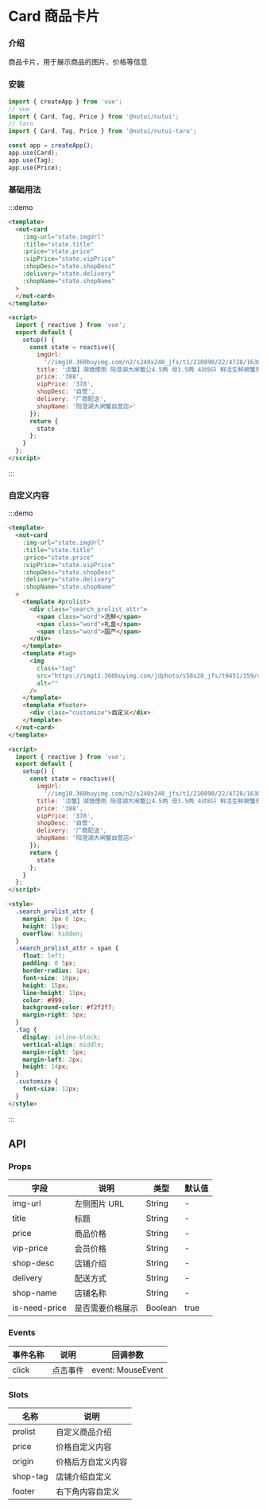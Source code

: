 # Card 商品卡片

### 介绍

商品卡片，用于展示商品的图片、价格等信息

### 安装

```javascript
import { createApp } from 'vue';
// vue
import { Card, Tag, Price } from '@nutui/nutui';
// taro
import { Card, Tag, Price } from '@nutui/nutui-taro';

const app = createApp();
app.use(Card);
app.use(Tag);
app.use(Price);
```

### 基础用法

:::demo

```html
<template>
  <nut-card
    :img-url="state.imgUrl"
    :title="state.title"
    :price="state.price"
    :vipPrice="state.vipPrice"
    :shopDesc="state.shopDesc"
    :delivery="state.delivery"
    :shopName="state.shopName"
  >
  </nut-card>
</template>

<script>
  import { reactive } from 'vue';
  export default {
    setup() {
      const state = reactive({
        imgUrl:
          '//img10.360buyimg.com/n2/s240x240_jfs/t1/210890/22/4728/163829/6163a590Eb7c6f4b5/6390526d49791cb9.jpg!q70.jpg',
        title: '活蟹】湖塘煙雨 阳澄湖大闸蟹公4.5两 母3.5两 4对8只 鲜活生鲜螃蟹现货水产礼盒海鲜水',
        price: '388',
        vipPrice: '378',
        shopDesc: '自营',
        delivery: '厂商配送',
        shopName: '阳澄湖大闸蟹自营店>'
      });
      return {
        state
      };
    }
  };
</script>
```

:::

### 自定义内容

:::demo

```html
<template>
  <nut-card
    :img-url="state.imgUrl"
    :title="state.title"
    :price="state.price"
    :vipPrice="state.vipPrice"
    :shopDesc="state.shopDesc"
    :delivery="state.delivery"
    :shopName="state.shopName"
  >
    <template #prolist>
      <div class="search_prolist_attr">
        <span class="word">活鲜</span>
        <span class="word">礼盒</span>
        <span class="word">国产</span>
      </div>
    </template>
    <template #tag>
      <img
        class="tag"
        src="https://img11.360buyimg.com/jdphoto/s58x28_jfs/t9451/359/415622649/15318/b0943e5d/59a78495N3bd2a9f8.png"
        alt=""
      />
    </template>
    <template #footer>
      <div class="customize">自定义</div>
    </template>
  </nut-card>
</template>

<script>
  import { reactive } from 'vue';
  export default {
    setup() {
      const state = reactive({
        imgUrl:
          '//img10.360buyimg.com/n2/s240x240_jfs/t1/210890/22/4728/163829/6163a590Eb7c6f4b5/6390526d49791cb9.jpg!q70.jpg',
        title: '活蟹】湖塘煙雨 阳澄湖大闸蟹公4.5两 母3.5两 4对8只 鲜活生鲜螃蟹现货水产礼盒海鲜水',
        price: '388',
        vipPrice: '378',
        shopDesc: '自营',
        delivery: '厂商配送',
        shopName: '阳澄湖大闸蟹自营店>'
      });
      return {
        state
      };
    }
  };
</script>

<style>
  .search_prolist_attr {
    margin: 3px 0 1px;
    height: 15px;
    overflow: hidden;
  }
  .search_prolist_attr > span {
    float: left;
    padding: 0 5px;
    border-radius: 1px;
    font-size: 10px;
    height: 15px;
    line-height: 15px;
    color: #999;
    background-color: #f2f2f7;
    margin-right: 5px;
  }
  .tag {
    display: inline-block;
    vertical-align: middle;
    margin-right: 5px;
    margin-left: 2px;
    height: 14px;
  }
  .customize {
    font-size: 12px;
  }
</style>
```

:::

## API

### Props

| 字段          | 说明             | 类型    | 默认值 |
| ------------- | ---------------- | ------- | ------ |
| img-url       | 左侧图片 URL     | String  | -      |
| title         | 标题             | String  | -      |
| price         | 商品价格         | String  | -      |
| vip-price     | 会员价格         | String  | -      |
| shop-desc     | 店铺介绍         | String  | -      |
| delivery      | 配送方式         | String  | -      |
| shop-name     | 店铺名称         | String  | -      |
| is-need-price | 是否需要价格展示 | Boolean | true   |

### Events

| 事件名称 | 说明     | 回调参数          |
| -------- | -------- | ----------------- |
| click    | 点击事件 | event: MouseEvent |

### Slots

| 名称     | 说明               |
| -------- | ------------------ |
| prolist  | 自定义商品介绍     |
| price    | 价格自定义内容     |
| origin   | 价格后方自定义内容 |
| shop-tag | 店铺介绍自定义     |
| footer   | 右下角内容自定义   |
